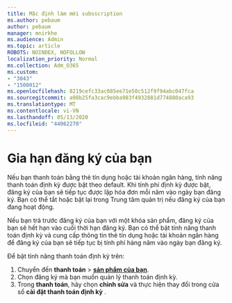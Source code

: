 ```yaml
---
title: Mặc định làm mới subsscription
ms.author: pebaum
author: pebaum
manager: mnirkhe
ms.audience: Admin
ms.topic: article
ROBOTS: NOINDEX, NOFOLLOW
localization_priority: Normal
ms.collection: Adm_O365
ms.custom:
- "3043"
- "1500012"
ms.openlocfilehash: 8219cefc33ac085ee71e50c512f9f94abc047fca
ms.sourcegitcommit: a98b25fa3cac9ebba983f4932881d774880aca93
ms.translationtype: MT
ms.contentlocale: vi-VN
ms.lasthandoff: 05/13/2020
ms.locfileid: "44062270"
---
```

# <a name="renewing-your-subscription"></a>Gia hạn đăng ký của bạn

Nếu bạn thanh toán bằng thẻ tín dụng hoặc tài khoản ngân hàng, tính năng thanh toán định kỳ được bật theo default. Khi tính phí định kỳ được bật, đăng ký của bạn sẽ tiếp tục được lập hóa đơn mỗi năm vào ngày bạn đăng ký. Bạn có thể tắt hoặc bật lại trong Trung tâm quản trị nếu đăng ký của bạn đang hoạt động.

Nếu bạn trả trước đăng ký của bạn với một khóa sản phẩm, đăng ký của bạn sẽ hết hạn vào cuối thời hạn đăng ký. Bạn có thể bật tính năng thanh toán định kỳ và cung cấp thông tin thẻ tín dụng hoặc tài khoản ngân hàng để đăng ký của bạn sẽ tiếp tục bị tính phí hàng năm vào ngày bạn đăng ký.

Để bật tính năng thanh toán định kỳ trên: 

1. Chuyển đến **thanh toán**  >  **[sản phẩm của bạn](https://go.microsoft.com/fwlink/p/?linkid=842054)**.
2. Chọn đăng ký mà bạn muốn quản lý thanh toán định kỳ.
3. Trong **thanh toán**, hãy chọn **chỉnh sửa** và thực hiện thay đổi trong cửa sổ **cài đặt thanh toán định kỳ** . 
